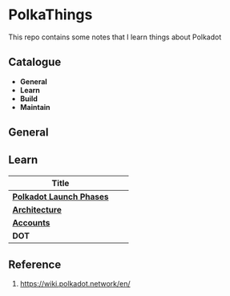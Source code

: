 # PolkaThings
This repo contains some notes that I learn things about Polkadot

## Catalogue

- **General**
- **Learn**
- **Build**
- **Maintain**

## General

## Learn

#### 

#### 

| Title                                                        |      |      |
| ------------------------------------------------------------ | ---- | ---- |
| [**Polkadot Launch Phases**](https://github.com/Whisker17/PolkaThings/blob/main/PolkadotLaunchPhases.md) |      |      |
| [**Architecture**](https://github.com/Whisker17/PolkaThings/blob/main/Architecture.md) |      |      |
| [**Accounts**](https://github.com/Whisker17/PolkaThings/blob/main/Accounts.md) |      |      |
| **DOT**                                                      |      |      |



## Reference

1. https://wiki.polkadot.network/en/

